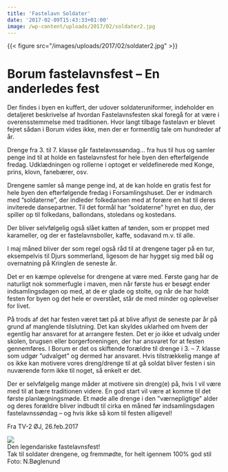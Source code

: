 ```yaml
---
title: 'Fastelavn Soldater'
date: '2017-02-09T15:43:33+01:00'
image: /wp-content/uploads/2017/02/soldater2.jpg
---
```


{{< figure src="/images/uploads/2017/02/soldater2.jpg" >}}

# Borum fastelavnsfest – En anderledes fest

Der findes i byen en kuffert, der udover soldateruniformer, indeholder en detaljeret beskrivelse af hvordan Fastelavnsfesten skal foregå for at være i overensstemmelse med traditionen. Hvor langt tilbage fastelavn er blevet fejret sådan i Borum vides ikke, men der er formentlig tale om hundreder af år.

Drenge fra 3. til 7. klasse går fastelavnssøndag… fra hus til hus og samler penge ind til at holde en fastelavnsfest for hele byen den efterfølgende fredag. Udklædningen og rollerne i optoget er veldefinerede med Konge, prins, klovn, fanebærer, osv.

Drengene samler så mange penge ind, at de kan holde en gratis fest for hele byen den efterfølgende fredag i Forsamlingshuset. Der er indmarch med ”soldaterne”, der indleder folkedansen med at forære en hat til deres inviterede dansepartner. Til det formål har ”soldaterne” hyret en duo, der spiller op til folkedans, ballondans, stoledans og kostedans.

Der bliver selvfølgelig også slået katten af tønden, som er proppet med karameller, og der er fastelavnsboller, kaffe, sodavand m.v. til alle.

I maj måned bliver der som regel også råd til at drengene tager på en tur, eksempelvis til Djurs sommerland, ligesom de har hygget sig med bål og overnatning på Kringlen de seneste år.

Det er en kæmpe oplevelse for drengene at være med. Første gang har de naturligt nok sommerfugle i maven, men når første hus er besøgt ender indsamlingsdagen op med, at de er glade og stolte, og når de har holdt festen for byen og det hele er overstået, står de med minder og oplevelser for livet.

På trods af det har festen været tæt på at blive aflyst de seneste par år på grund af manglende tilslutning. Det kan skyldes uklarhed om hvem der egentlig har ansvaret for at arrangere festen. Det er jo ikke et udvalg under skolen, brugsen eller borgerforeningen, der har ansvaret for at festen gennemføres. I Borum er det os skiftende forældre til drenge i 3. – 7. klasse som udgør ”udvalget” og dermed har ansvaret. Hvis tilstrækkelig mange af os ikke kan motivere vores dreng/drenge til at gå soldat bliver festen i sin nuværende form ikke til noget, så enkelt er det.

Der er selvfølgelig mange måder at motivere sin dreng(e) på, hvis I vil være med til at bære traditionen videre. En god start vil være at komme til det første planlægningsmøde. Et møde alle drenge i den ”værnepligtige” alder og deres forældre bliver indbudt til cirka en måned før indsamlingsdagen fastelavnssøndag – og hvis ikke så kom til festen alligevel!

Fra TV-2 ØJ, 26.feb.2017

![](/images/uploads/2019/02/fastelavnsfest-800x600.jpg)   
Den legendariske fastelavnsfest!  
Tak til soldater drengene, og fremmødte, for helt igennem 100% god stil   
Foto: N.Bøglenund